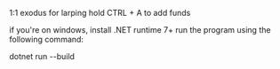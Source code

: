 1:1 exodus for larping
hold CTRL + A to add funds

if you're on windows, install .NET runtime 7+
run the program using the following command:

dotnet run --build
